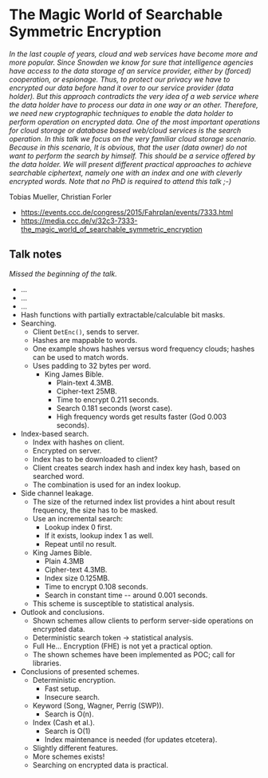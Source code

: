 # The Magic World of Searchable Symmetric Encryption

*In the last couple of years, cloud and web services have become more and more popular. Since Snowden we know for sure that intelligence agencies have access to the data storage of an service provider, either by (forced) cooperation, or espionage. Thus, to protect our privacy we have to encrypted our data before hand it over to our service provider (data holder). But this approach contradicts the very idea of a web service where the data holder have to process our data in one way or an other. Therefore, we need new cryptographic techniques to enable the data holder to perform operation on encrypted data. One of the most important operations for cloud storage or database based web/cloud services is the search operation. In this talk we focus on the very familiar cloud storage scenario. Because in this scenario, It is obvious, that the user (data owner) do not want to perform the search by himself. This should be a service offered by the data holder. We will present different practical approaches to achieve searchable ciphertext, namely one with an index and one with cleverly encrypted words. Note that no PhD is required to attend this talk ;-)*

Tobias Mueller, Christian Forler

- https://events.ccc.de/congress/2015/Fahrplan/events/7333.html
- https://media.ccc.de/v/32c3-7333-the_magic_world_of_searchable_symmetric_encryption


## Talk notes

*Missed the beginning of the talk.*

- ...
- ...
- ...
- Hash functions with partially extractable/calculable bit masks.
- Searching.
    - Client `DetEnc()`, sends to server.
    - Hashes are mappable to words.
    - One example shows hashes versus word frequency clouds; hashes can be used to match words.
    - Uses padding to 32 bytes per word.
        - King James Bible.
            - Plain-text 4.3MB.
            - Cipher-text 25MB.
            - Time to encrypt 0.211 seconds.
            - Search 0.181 seconds (worst case).
            - High frequency words get results faster (God 0.003 seconds).
- Index-based search.
    - Index with hashes on client.
    - Encrypted on server.
    - Index has to be downloaded to client?
    - Client creates search index hash and index key hash, based on searched word.
    - The combination is used for an index lookup.
- Side channel leakage.
    - The size of the returned index list provides a hint about result frequency, the size has to be masked.
    - Use an incremental search:
        - Lookup index 0 first.
        - If it exists, lookup index 1 as well.
        - Repeat until no result.
    - King James Bible.
        - Plain 4.3MB
        - Cipher-text 4.3MB.
        - Index size 0.125MB.
        - Time to encrypt 0.108 seconds.
        - Search in constant time -- around 0.001 seconds.
    - This scheme is susceptible to statistical analysis.
- Outlook and conclusions.
    - Shown schemes allow clients to perform server-side operations on encrypted data.
    - Deterministic search token -> statistical analysis.
    - Full He... Encryption (FHE) is not yet a practical option.
    - The shown schemes have been implemented as POC; call for libraries.
- Conclusions of presented schemes.
    - Deterministic encryption.
        - Fast setup.
        - Insecure search.
    - Keyword (Song, Wagner, Perrig (SWP)).
        - Search is O(n).
     - Index (Cash et al.).
         - Search is O(1)
         - Index maintenance is needed (for updates etcetera).
    - Slightly different features.
    - More schemes exists!
    - Searching on encrypted data is practical.

